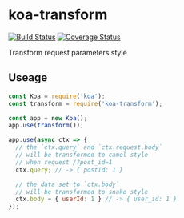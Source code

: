 # koa-transform

[![Build Status](https://travis-ci.org/rockdai/koa-transform.svg?branch=master)](https://travis-ci.org/rockdai/koa-transform)
[![Coverage Status](https://coveralls.io/repos/github/rockdai/koa-transform/badge.svg?branch=master)](https://coveralls.io/github/rockdai/koa-transform?branch=master)

Transform request parameters style

## Useage
```js
const Koa = require('koa');
const transform = require('koa-transform');

const app = new Koa();
app.use(transform());

app.use(async ctx => {
  // the `ctx.query` and `ctx.request.body` 
  // will be transformed to camel style
  // when request /?post_id=1
  ctx.query; // -> { postId: 1 }

  // the data set to `ctx.body`
  // will be transformed to snake style
  ctx.body = { userId: 1 } // -> { user_id: 1 }
});
```
